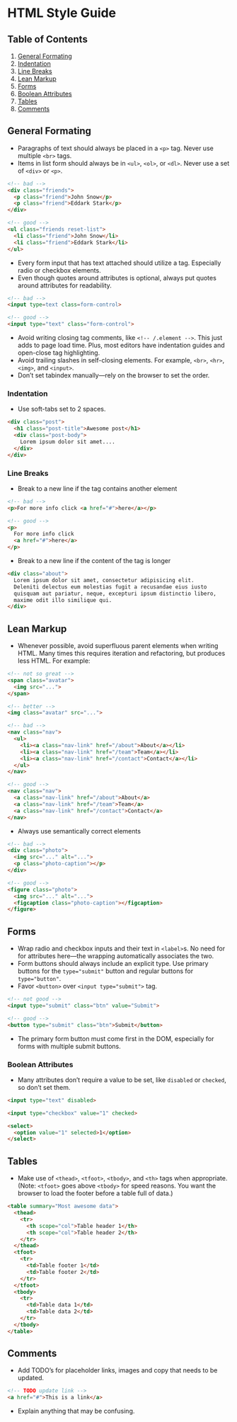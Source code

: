 # HTML Style Guide

## Table of Contents

1. [General Formating](#general-formating)
  1. [Indentation](#indentation)
  1. [Line Breaks](#line-breaks)
1. [Lean Markup](#lean-code)
1. [Forms](#forms)
  1. [Boolean Attributes](#boolean-attributes)
1. [Tables](#tables)
1. [Comments](#comments)

## General Formating

* Paragraphs of text should always be placed in a `<p>` tag.
  Never use multiple `<br>` tags.
* Items in list form should always be in `<ul>`, `<ol>`, or `<dl>`.
  Never use a set of `<div>` or `<p>`.

```html
<!-- bad -->
<div class="friends">
  <p class="friend">John Snow</p>
  <p class="friend">Eddark Stark</p>
</div>

<!-- good -->
<ul class="friends reset-list">
  <li class="friend">John Snow</li>
  <li class="friend">Eddark Stark</li>
</ul>
```

* Every form input that has text attached should utilize a <label> tag.
  Especially radio or checkbox elements.
* Even though quotes around attributes is optional, always put quotes
  around attributes for readability.

```html
<!-- bad -->
<input type=text class=form-control>

<!-- good -->
<input type="text" class="form-control">
```

* Avoid writing closing tag comments, like `<!-- /.element -->`. This just
  adds to page load time. Plus, most editors have indentation guides and
  open-close tag highlighting.
* Avoid trailing slashes in self-closing elements. For example,
  `<br>`, `<hr>`, `<img>`, and `<input>`.
* Don’t set tabindex manually—rely on the browser to set the order.

### Indentation

* Use soft-tabs set to 2 spaces.

```html
<div class="post">
  <h1 class="post-title">Awesome post</h1>
  <div class="post-body">
    Lorem ipsum dolor sit amet....
  </div>
</div>
```

### Line Breaks

* Break to a new line if the tag contains another element

```html
<!-- bad -->
<p>For more info click <a href="#">here</a></p>

<!-- good -->
<p>
  For more info click
  <a href="#">here</a>
</p>
```

* Break to a new line if the content of the tag is longer

```html
<div class="about">
  Lorem ipsum dolor sit amet, consectetur adipisicing elit.
  Deleniti delectus eum molestias fugit a recusandae eius iusto
  quisquam aut pariatur, neque, excepturi ipsum distinctio libero,
  maxime odit illo similique qui.
</div>
```

## Lean Markup

* Whenever possible, avoid superfluous parent elements when writing HTML.
  Many times this requires iteration and refactoring, but produces less HTML.
  For example:

```html
<!-- not so great -->
<span class="avatar">
  <img src="...">
</span>

<!-- better -->
<img class="avatar" src="...">
```

```html
<!-- bad -->
<nav class="nav">
  <ul>
    <li><a class="nav-link" href="/about">About</a></li>
    <li><a class="nav-link" href="/team">Team</a></li>
    <li><a class="nav-link" href="/contact">Contact</a></li>
  </ul>
</nav>

<!-- good -->
<nav class="nav">
  <a class="nav-link" href="/about">About</a>
  <a class="nav-link" href="/team">Team</a>
  <a class="nav-link" href="/contact">Contact</a>
</nav>
```

* Always use semantically correct elements

```html
<!-- bad -->
<div class="photo">
  <img src="..." alt="...">
  <p class="photo-caption"></p>
</div>

<!-- good -->
<figure class="photo">
  <img src="..." alt="...">
  <figcaption class="photo-caption"></figcaption>
</figure>
```

## Forms

* Wrap radio and checkbox inputs and their text in `<label>`s. No need for
  for attributes here—the wrapping automatically associates the two.
* Form buttons should always include an explicit type. Use primary buttons
  for the `type="submit"` button and regular buttons for `type="button"`.
* Favor `<button>` over `<input type="submit">` tag.

```html
<!-- not good -->
<input type="submit" class="btn" value="Submit">

<!-- good -->
<button type="submit" class="btn">Submit</button>
```

* The primary form button must come first in the DOM, especially for forms
  with multiple submit buttons.

### Boolean Attributes

* Many attributes don’t require a value to be set, like `disabled`
  or `checked`, so don’t set them.

```html
<input type="text" disabled>

<input type="checkbox" value="1" checked>

<select>
  <option value="1" selected>1</option>
</select>
```

## Tables

* Make use of `<thead>`, `<tfoot>`, `<tbody>`, and `<th>` tags when appropriate.
  (Note: `<tfoot>` goes above `<tbody>` for speed reasons. You want the browser
  to load the footer before a table full of data.)

```html
<table summary="Most awesome data">
  <thead>
    <tr>
      <th scope="col">Table header 1</th>
      <th scope="col">Table header 2</th>
    </tr>
  </thead>
  <tfoot>
    <tr>
      <td>Table footer 1</td>
      <td>Table footer 2</td>
    </tr>
  </tfoot>
  <tbody>
    <tr>
      <td>Table data 1</td>
      <td>Table data 2</td>
    </tr>
  </tbody>
</table>
```

## Comments

* Add TODO’s for placeholder links, images and copy that needs to be updated.

```html
<!-- TODO update link -->
<a href="#">This is a link</a>
```

* Explain anything that may be confusing.
